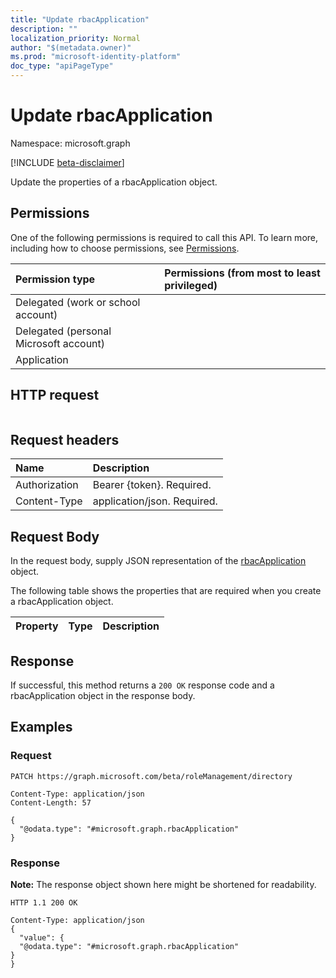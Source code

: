 ```yaml
---
title: "Update rbacApplication"
description: ""
localization_priority: Normal
author: "$(metadata.owner)"
ms.prod: "microsoft-identity-platform"
doc_type: "apiPageType"
---
```


# Update rbacApplication

Namespace: microsoft.graph

[!INCLUDE [beta-disclaimer](../../includes/beta-disclaimer.md)]

Update the properties of a rbacApplication object.

## Permissions

One of the following permissions is required to call this API. To learn more, including how to choose permissions, see [Permissions](/graph/permissions-reference).

| Permission type                        | Permissions (from most to least privileged) |
| :------------------------------------- | :------------------------------------------ |
| Delegated (work or school account)     |                                             |
| Delegated (personal Microsoft account) |                                             |
| Application                            |                                             |

## HTTP request

<!-- {
  "blockType": "ignored"
}
-->

```http

```

## Request headers

| Name          | Description                 |
| :------------ | :-------------------------- |
| Authorization | Bearer {token}. Required.   |
| Content-Type  | application/json. Required. |

## Request Body

In the request body, supply JSON representation of the [rbacApplication](../resources/-rbacapplication.md) object.

<!-- Actions and Functions -->

<!-- CRUD Methods -->

The following table shows the properties that are required when you create a rbacApplication object.

| Property | Type | Description |
| :------- | :--- | :---------- |

## Response

If successful, this method returns a `200 OK` response code and a rbacApplication object in the response body.

## Examples

### Request

<!-- {
  "blockType": "request",
  "name": "update_rbacapplication"
}
-->

```http
PATCH https://graph.microsoft.com/beta/roleManagement/directory

Content-Type: application/json
Content-Length: 57

{
  "@odata.type": "#microsoft.graph.rbacApplication"
}

```

### Response

**Note:** The response object shown here might be shortened for readability.

<!-- {
  "blockType": "response",
  "truncated": true,
  "@odata.type": "Microsoft.DirectoryServices.rbacApplication"
}
-->

```http
HTTP 1.1 200 OK

Content-Type: application/json
{
  "value": {
  "@odata.type": "#microsoft.graph.rbacApplication"
}
}

```
